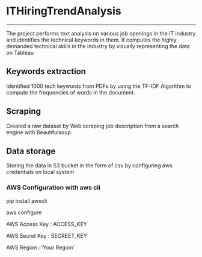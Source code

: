 # ITHiringTrendAnalysis
---------------------------------------------------

The project performs text analysis on various job openings in the IT industry and identifies the technical keywords in them. It computes the highly demanded technical skills in the industry by visually representing the data on Tableau

## Keywords extraction
Identified 1000 tech keywords from PDFs by using the TF-IDF Algorithm to compute the frequencies of words in the document.

## Scraping
Created a raw dataset by Web scraping job description from a search engine with Beautifulsoup.

## Data storage
Storing the data in S3 bucket in the form of csv by configuring aws credentials on local system

### AWS Configuration with aws cli
pip install awscli

aws configure

AWS Access Key : ACCESS_KEY

AWS Secret Key : SECREET_KEY

AWS Region : 'Your Region'

